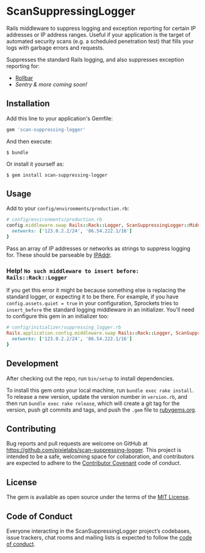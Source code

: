 # ScanSuppressingLogger

Rails middleware to suppress logging and exception reporting for certain IP
addresses or IP address ranges. Useful if your application is the target of
automated security scans (e.g. a scheduled penetration test) that fills your
logs with garbage errors and requests.

Suppresses the standard Rails logging, and also suppresses exception reporting
for:

 - [Rollbar](https://rollbar.com)
 - _Sentry & more coming soon!_

## Installation

Add this line to your application's Gemfile:

```ruby
gem 'scan-suppressing-logger'
```

And then execute:

    $ bundle

Or install it yourself as:

    $ gem install scan-suppressing-logger

## Usage

Add to your `config/environments/production.rb`:

```ruby
# config/environments/production.rb
config.middleware.swap Rails::Rack::Logger, ScanSuppressingLogger::Middleware, {
  networks: ['123.0.2.2/24', '86.54.222.1/16']
}
```

Pass an array of IP addresses or networks as strings to suppress logging for.
These should be parseable by
[IPAddr](https://ruby-doc.org/stdlib-2.6.3/libdoc/ipaddr/rdoc/IPAddr.html).

### Help! `No such middleware to insert before: Rails::Rack::Logger`

If you get this error it might be because something else is replacing the
standard logger, or expecting it to be there. For example, if you have
`config.assets.quiet = true` in your configuration, Sprockets tries to
`insert_before` the standard logging middleware in an initializer. You'll need
to configure this gem in an initializer too:

```ruby
# config/initializer/suppressing_logger.rb
Rails.application.config.middleware.swap Rails::Rack::Logger, ScanSuppressingLogger::Middleware, {
  networks: ['123.0.2.2/24', '86.54.222.1/16']
}
```

## Development

After checking out the repo, run `bin/setup` to install dependencies.

To install this gem onto your local machine, run `bundle exec rake install`. To
release a new version, update the version number in `version.rb`, and then run
`bundle exec rake release`, which will create a git tag for the version, push
git commits and tags, and push the `.gem` file to
[rubygems.org](https://rubygems.org).

## Contributing

Bug reports and pull requests are welcome on GitHub at
https://github.com/pixielabs/scan-suppressing-logger. This project is intended to
be a safe, welcoming space for collaboration, and contributors are expected to
adhere to the [Contributor Covenant](http://contributor-covenant.org) code of
conduct.

## License

The gem is available as open source under the terms of the [MIT
License](https://opensource.org/licenses/MIT).

## Code of Conduct

Everyone interacting in the ScanSuppressingLogger project’s codebases, issue
trackers, chat rooms and mailing lists is expected to follow the [code of
conduct](https://github.com/jalada/scan-suppressing-logger/blob/master/CODE_OF_CONDUCT.md).
